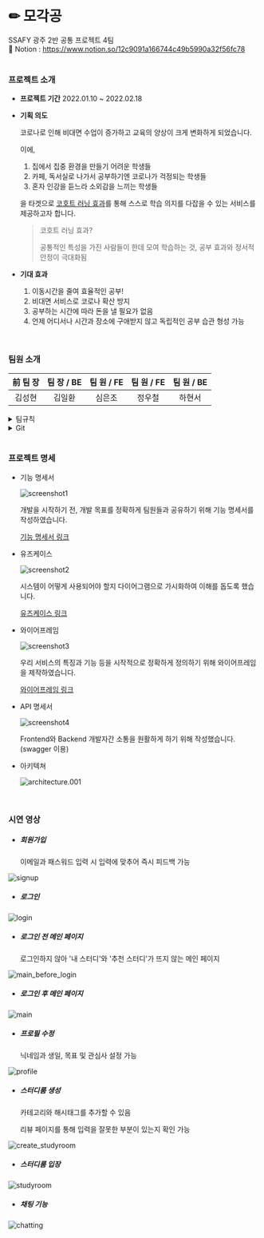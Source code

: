 # ✏ 모각공

SSAFY 광주 2반 공통 프로젝트 4팀 <br>
📃 Notion : https://www.notion.so/12c9091a166744c49b5990a32f56fc78
<br>
<br>

### 프로젝트 소개

- **프로젝트 기간**
  2022.01.10 ~ 2022.02.18

- **기획 의도**

  코로나로 인해 비대면 수업이 증가하고 교육의 양상이 크게 변화하게 되었습니다.

  이에,

  1. 집에서 집중 환경을 만들기 어려운 학생들
  2. 카페, 독서실로 나가서 공부하기엔 코로나가 걱정되는 학생들
  3. 혼자 인강을 듣느라 소외감을 느끼는 학생들

  을 타겟으로 <u>코호트 러닝 효과</u>를 통해 스스로 학습 의지를 다잡을 수 있는 서비스를 제공하고자 합니다.

  > 코호트 러닝 효과?
  >
  > 공통적인 특성을 가진 사람들이 한데 모여 학습하는 것, 공부 효과와 정서적 안정이 극대화됨

- **기대 효과**
  1. 이동시간을 줄여 효율적인 공부!
  2. 비대면 서비스로 코로나 확산 방지
  3. 공부하는 시간에 따라 돈을 낼 필요가 없음
  4. 언제 어디서나 시간과 장소에 구애받지 않고 독립적인 공부 습관 형성 가능

<br>

### 팀원 소개

| 前 팀 장 | 팀 장 / BE | 팀 원 / FE | 팀 원 / FE | 팀 원 / BE |
| :------: | :--------: | :--------: | :--------: | :--------: |
|  김성현  |   김일환   |   심은조   |   정우철   |   하현서   |



<details>
  <summary> 팀규칙 </summary>
  🤗**카메라 항상 켜기**🤗 <br>

  ---

  😴**휴식시간 철저히😴** <br>
  시간은 자유롭게!
  갈 때, 올 때 채팅 남기기

  ---

  🐽**코어 타임 집중하기🐽** <br>
  10:00 - 12:00 오전 코어 타임 <br>
  1:00 - 6:00 오후 코어 타임

  개별 작업을 하게 되면 시간을 정해서 상시 대기해서 언제든지 소통을 할 수 있도록!

  ---

  🍒**일일 회고 남기기🍒** <br>

  5시 30분 회의실에 모여서 다같이 회고하기
  하루의 소감, 힘들었던 부분, 기술적인 부분 중에서 아무거나!

  ---

  ⚽**트러블 슈팅 남기기**⚽ <br>

  자세한 이슈 내용, 문제 원인, 시행착오 적어두기!

  ---

  🥝**잠깨는 시간, 준비시간**🥝 <br>

  09:00- 09:05

  ---

  🍍**잡담 시간**🍍 <br>
  09:05 - 09:30

  - 한 주를 담당할 프로젝트 매니저(이하 PM)를 매주 선정
  - PM의 역할
      - PM은 팀원들이 그라운드 룰을 잘 지키는지 확인
      - 평일 아침 스크럼 및 회의 진행

  ---

  🍎**스크럼 시간**🍎 <br>
  09:30 - 10:00

  ---

  🍏**점심 시간**🍏 <br>

  11:00 - 01:00

  - 사이에 알아서 1시간 갖기
  - 갈 때, 올 때 채팅 남기기

  ---

  🍑**회고 시간**🍑 <br>

  05:30 - 6:00

  - 금요일
      - 한 주를 마무리하고 칭찬 / 아쉬운 점 공유 시간 갖기!
</details>

<details>
  <summary> Git </summary>
  
  ### 규칙

  - **기능 단위**로 Push → Merge Request 생성
  - 팀원 모두 다른 사람이 작성한 코드 확인 후 Comment 작성 <br>
  ‼본인 코드 뿐만 아니라 다른 사람 코드도 이해하기 ‼


  ### Flow (Branch)

  - **master** : 제품으로 출시될 수 있는 브랜치
  - **dev** : 다음 출시 버전을 개발하는 브랜치
  - **feature** : 기능을 개발하는 브랜치
  - ex) 로그인 기능 위임 시

       feature/login 브랜치 생성

      ex) 같은 기능을 작업할 때 (로그인) → 이름의 이니셜 약어 이용하여 브랜치 생성

       feature/login/sh

       feature/login/hs


  ### Commit Message Convention

  - [https://overcome-the-limits.tistory.com/entry/협업-협업을-위한-기본적인-git-커밋컨벤션-설정하기](https://overcome-the-limits.tistory.com/entry/%ED%98%91%EC%97%85-%ED%98%91%EC%97%85%EC%9D%84-%EC%9C%84%ED%95%9C-%EA%B8%B0%EB%B3%B8%EC%A0%81%EC%9D%B8-git-%EC%BB%A4%EB%B0%8B%EC%BB%A8%EB%B2%A4%EC%85%98-%EC%84%A4%EC%A0%95%ED%95%98%EA%B8%B0)
  - **태그: 제목** 형태 → ex) Feat: 로그인 기능

  ### 자주 사용하는 명령어

  - git push origin 브랜치명 → 원격 저장소로 해당 브랜치 push

      ex) git push origin login

  - git pull [원격저장소명] [원격저장소 브랜치명] → 원격 저장소에서 local로 pull

      ex) git pull origin feature → 원격 저장소에 있는 feature 브랜치 pull

  - git checkout -b 브랜치명 → 현재 있는 브랜치로부터 새로운 브랜치 생성(-b) 후 이동(checkout)

      ex) git checkout -b login → login 브랜치 생성 후 이동
</details>

<br>

### 프로젝트 명세

- 기능 명세서

  ![screenshot1](README.assets/screenshot1.png)

  개발을 시작하기 전, 개발 목표를 정확하게 팀원들과 공유하기 위해 기능 명세서를 작성하였습니다.

  [기능 명세서 링크](https://docs.google.com/spreadsheets/d/18-CeEBBO8wSRqbJIzstc_J5Cyt1iNi4LRHm5akPiwvw/edit?usp=sharing)

- 유즈케이스

  ![screenshot2](README.assets/screenshot2.png)

  시스템이 어떻게 사용되어야 할지 다이어그램으로 가시화하여 이해를 돕도록 했습니다.

  [유즈케이스 링크](https://app.diagrams.net/#G1sagDOmQBDiuSQeBHrKMscmzctqgiRLNo)

- 와이어프레임

  ![screenshot3](README.assets/screenshot3.png)

  우리 서비스의 특징과 기능 등을 시작적으로 정확하게 정의하기 위해 와이어프레임을 제작하였습니다.

  [와이어프레임 링크](https://docs.google.com/presentation/d/1yVuQeDnOL--OQ7ABIADai3rTTZEwzWQRAwQoF91Pxrk/edit)

- API 명세서

  ![screenshot4](README.assets/screenshot4.png)

  Frontend와 Backend 개발자간 소통을 원활하게 하기 위해 작성했습니다. (swagger 이용)

- 아키텍쳐

  ![architecture.001](README.assets/architecture.001.jpeg)

<br>

### 시연 영상

- ##### 회원가입

  이메일과 패스워드 입력 시 입력에 맞추어 즉시 피드백 가능

![signup](README.assets/signup.png)



- ##### 로그인

![login](README.assets/login.gif)



- ##### 로그인 전 메인 페이지

  로그인하지 않아 '내 스터디'와 '추천 스터디'가 뜨지 않는 메인 페이지

![main_before_login](README.assets/main_before_login.gif)



- ##### 로그인 후 메인 페이지

![main](README.assets/main.gif)



- ##### 프로필 수정

  닉네임과 생일, 목표 및 관심사 설정 가능

![profile](README.assets/profile.gif)



- ##### 스터디룸 생성

  카테고리와 해시태그를 추가할 수 있음

  리뷰 페이지를 통해 입력을 잘못한 부분이 있는지 확인 가능

![create_studyroom](README.assets/create_studyroom.gif)



- ##### 스터디룸 입장

![studyroom](README.assets/studyroom.gif)



- ##### 채팅 기능

![chatting](README.assets/chatting.gif)
